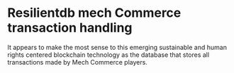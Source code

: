 # Resilientdb mech Commerce transaction handling

It appears to make the most sense to
this emerging sustainable and
human rights centered blockchain
technology as the database
that stores all transactions made
by Mech Commerce players.
